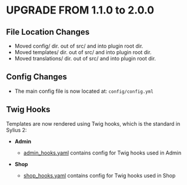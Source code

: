 # UPGRADE FROM 1.1.0 to 2.0.0

## File Location Changes

* Moved config/ dir. out of src/ and into plugin root dir.
* Moved templates/ dir. out of src/ and into plugin root dir.
* Moved translations/ dir. out of src/ and into plugin root dir.

## Config Changes 

* The main config file is now located at: `config/config.yml`

## Twig Hooks

Templates are now rendered using Twig hooks, which is the standard in Sylius 2:

* **Admin**

    * [admin_hooks.yaml](https://github.com/3BRS/sylius-mailchimp-plugin/blob/master/config/app/twig_hooks/admin_hooks.yaml) contains config for Twig hooks used in Admin

* **Shop**

    * [shop_hooks.yaml](https://github.com/3BRS/sylius-mailchimp-plugin/blob/master/config/app/twig_hooks/shop_hooks.yaml) contains config for Twig hooks used in Shop
